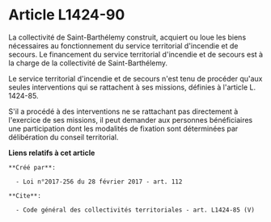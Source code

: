 # Article L1424-90

La collectivité de Saint-Barthélemy construit, acquiert ou loue les biens nécessaires au fonctionnement du service
territorial d'incendie et de secours. Le financement du service territorial d'incendie et de secours est à la charge de la
collectivité de Saint-Barthélemy. 

Le service territorial d'incendie et de secours n'est tenu de procéder qu'aux seules interventions qui se rattachent à ses
missions, définies à l'article L. 1424-85. 

S'il a procédé à des interventions ne se rattachant pas directement à l'exercice de ses missions, il peut demander aux
personnes bénéficiaires une participation dont les modalités de fixation sont déterminées par délibération du conseil
territorial.

**Liens relatifs à cet article**

	**Créé par**:

	  - Loi n°2017-256 du 28 février 2017 - art. 112

	**Cite**:

	  - Code général des collectivités territoriales - art. L1424-85 (V)
